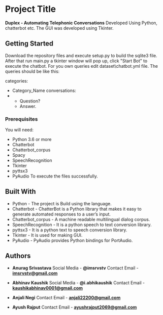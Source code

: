 # Project Title

**Duplex - Automating Telephonic Conversations** 
Developed Using Python, chatterbot etc.
The GUI was developed using Tkinter.

## Getting Started

Download the repository files and execute setup.py to build the sqlite3 file. After that run main.py a tkinter window will pop up, click "Start Bot" to execute the chatbot.
For you own queries edit dataset\chatbot.yml file.
The queries should be like this:

categories:
- Category_Name
conversations:
- - Question?
  - Answer.

### Prerequisites

You will need:
* Python 3.6 or more
* Chatterbot
* Chatterbot_corpus
* Spacy
* SpeechRecognition
* Tkinter
* pyttsx3
* PyAudio
To execute the files successfully.

## Built With

* Python - The project is Build using the language.
* Chatterbot - ChatterBot is a Python library that makes it easy to generate automated responses to a user’s input.
* Chatterbot_corpus - A machine readable multilingual dialog corpus.
* SpeechRecognition - It is a python speech to text conversion library.
* pyttsx3 - It is a python text to speech conversion library.
* Tkinter - It is used for making GUI.
* PyAudio - PyAudio provides Python bindings for PortAudio.

## Authors

* **Anurag Srivastava**
Social Media - **@imsrvstv**
Contact Email - **imsrvstv@gmail.com**

* **Abhinav Kaushik**
Social Media - **@i.abhikaushik**
Contact Email - **kaushikabhinav0001@gmail.com**

* **Anjali Negi**
Contact Email - **anjali22200@gmail.com**

* **Ayush Rajput**
Contact Email - **ayushrajput2069@gmail.com**
